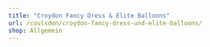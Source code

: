 ```yaml
---
title: "Croydon Fancy Dress & Elite Balloons"
url: /coulsdon/croydon-fancy-dress-und-elite-balloons/
shop: Allgemein
---
```

